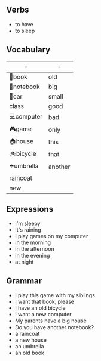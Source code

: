 ## Verbs
- to have
- to sleep
## Vocabulary
|   -    |   -    |
|--------|--------|
|📖book|old
|📓notebook|big
|🚗car|small
|class|good
|💻computer|bad
|🎮game|only
|🏠house|this
|🚲bicycle|that
|☂️umbrella|another
|raincoat|
|new|

## Expressions
- I'm sleepy
- It's raining
- I play games on my computer
- in the morning
- in the afternoon
- in the evening
- at night

## Grammar
- I play this game with my siblings
- I want that book, please
- I have an old bicycle
- I want a new computer
- My parents have a big house
- Do you have another notebook?
- a raincoat
- a new house
- an umbrella
- an old book
